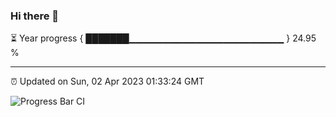 ### Hi there 👋

⏳ Year progress { ███████▁▁▁▁▁▁▁▁▁▁▁▁▁▁▁▁▁▁▁▁▁▁▁ } 24.95 %

---

⏰ Updated on Sun, 02 Apr 2023 01:33:24 GMT

![Progress Bar CI](https://github.com/ZhaoGui/ZhaoGui/workflows/Progress%20Bar%20CI/badge.svg)
